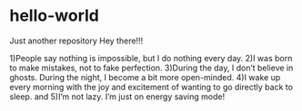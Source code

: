 # hello-world
Just another repository
Hey there!!!

1)People say nothing is impossible, but I do nothing every day.
2)I was born to make mistakes, not to fake perfection.
3)During the day, I don’t believe in ghosts. During the night, I become a bit more open-minded.
4)I wake up every morning with the joy and excitement of wanting to go directly back to sleep.
and
5)I’m not lazy. I’m just on energy saving mode!
